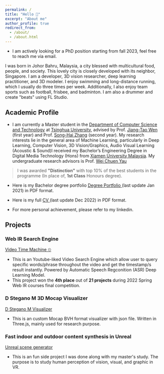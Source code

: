 ```yaml
---
permalink: /
title: "Hello 👋"
excerpt: "About me"
author_profile: true
redirect_from: 
  - /about/
  - /about.html
---
```

* I am actively looking for a PhD position starting from fall 2023, feel free to reach me via email.

I was born in Johor Bahru, Malaysia, a city blessed with multicultural food, people, and society. This lovely city is closely developed with its neighbor, Singapore.
I am a developer, 3D vision researcher, deep learning practitioner, and 3D modeler. I enjoy swimming and long-distance running, which I usually do three times per week. Additionally, I also enjoy team sports such as football, frisbee, and badminton. I am also a drummer and create "beats" using FL Studio.
## Academic Profile
* I am currently a Master student in the [Department of Computer Science and Technology](https://www.cs.tsinghua.edu.cn/csen/) at [Tsinghua University](https://www.tsinghua.edu.cn/en/), advised by Prof. [Jiang-Tao Wen](https://ieeexplore.ieee.org/author/37291696100) (first year) and Prof. [Song-Hai Zhang](https://www.cs.tsinghua.edu.cn/csen/info/1214/4073.htm) (second year). My research interests lie in the general area of Machine Learning, particularly in Deep Learning, Computer Vision, 3D Vision/Graphics, Audio Visual Learning (Acoustic & Sound)I received my Bachelor’s Engineering Degree in Digital Media Technology (Hons) from [Xiamen University Malaysia](https://www.xmu.edu.my). My undergraduate research advisors is Prof. [Wei Chuen Yau](https://ieeexplore.ieee.org/author/37667757400)
> I was awarded **"Distinction"** with top 10% of the best students in the programme (In place of, **1st Class** Honours degree). 

* Here is my Bachelor degree portfolio [Degree Portfolio ](https://qiwen98.github.io/files/Portfolio_2020(mini).pdf "Degree Portfilio ")(last update Jan 2021) in PDF format.

* Here is my full [CV ](https://qiwen98.github.io/files/QI_WEN_GAN_CV.pdf "CV ")(last update Dec 2022) in PDF format.

* For more personal achievement, please refer to my linkedin.



## Projects
### Web IR Search Engine
[Video Time Machine ⏲](https://share.streamlit.io/qiwen98/webir/main.py/)
* This is an Youtube-liked Video Search Engine which allow user to query specific words/phrase throughout the video and get the timestamp/s result instantly. Powered by Automatic Speech Regconition (ASR) Deep Learning Model. 
* This project won the **4th place** out of **21 projects** during 2022 Spring Web IR courses final competition. 

### D Stegano M 3D Mocap Visualizer  
[D Stegano M Visualizer](https://qiwen98.github.io/DSteganoM/skipMTMGatedCover/)
* This is an custom Mocap BVH format visualizer with json file. Written in Three.js, mainly used for research purpose.

### Fast indoor and outdoor content synthesis in Unreal  
[Unreal scene generator](https://youtu.be/RDgrF3ZUMnQ)
* This is an fun side project I was done along with my master's study. The purpose is to study human perception of vision, visual, and graphic in VR.